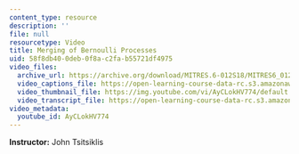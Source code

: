```yaml
---
content_type: resource
description: ''
file: null
resourcetype: Video
title: Merging of Bernoulli Processes
uid: 58f8db40-0deb-0f8a-c2fa-b55721df4975
video_files:
  archive_url: https://archive.org/download/MITRES.6-012S18/MITRES6_012S18_L21-08_300k.mp4
  video_captions_file: https://open-learning-course-data-rc.s3.amazonaws.com/res-6-012-introduction-to-probability-spring-2018/87c881b56d7a5f95862b85731d543ef5_AyCLokHV774.vtt
  video_thumbnail_file: https://img.youtube.com/vi/AyCLokHV774/default.jpg
  video_transcript_file: https://open-learning-course-data-rc.s3.amazonaws.com/res-6-012-introduction-to-probability-spring-2018/826bb8d6b864dd0b6af80b52827ddfa1_AyCLokHV774.pdf
video_metadata:
  youtube_id: AyCLokHV774
---
```


**Instructor:** John Tsitsiklis